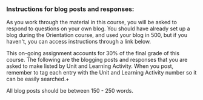 ### Instructions for blog posts and responses:

As you work through the material in this course, you will be asked to respond to questions on your own blog. You should have already set up a blog during the Orientation course, and used your blog in 500, but if you haven't, you can access instructions through a link below.

This on-going assignment accounts for 30% of the final grade of this course. The following are the blogging posts and responses that you are asked to make listed by Unit and Learning Activity. When you post, remember to tag each entry with the Unit and Learning Activity number so it can be easily searched.+

All blog posts should be between 150 - 250 words.

